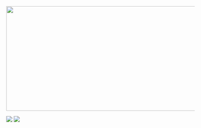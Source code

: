 <img src="https://img.notionusercontent.com/s3/prod-files-secure%2Fd6aa116b-6474-4010-820f-32912f2d2f81%2Fddcdf4a2-795f-433d-91ee-78c4428a4f8c%2FkimbapTycoonBanner.png/size/w=2000?exp=1745988801&sig=t80KFMkP3tymiMCISdkzWcnAGoHxGa9oTov8oxydiXc&id=1ba06ca2-6dda-80c1-83c2-f867f3284c72&table=block&userId=1a8d872b-594c-815a-ad22-00024568ece6"  width="800" height="280"/>

<a href="https://user257.itch.io/rolling-kimbap"><img src="https://img.shields.io/badge/Itch.io-FA5C5C?style=for-the-badge&logo=itchdotio&logoColor=white"/></a>
<a href="https://www.notion.so/user257/RollingKimbap-1ba06ca26dda80c183c2f867f3284c72"><img src="https://img.shields.io/badge/Notion-000000?style=for-the-badge&logo=notion&logoColor=white"/></a>
